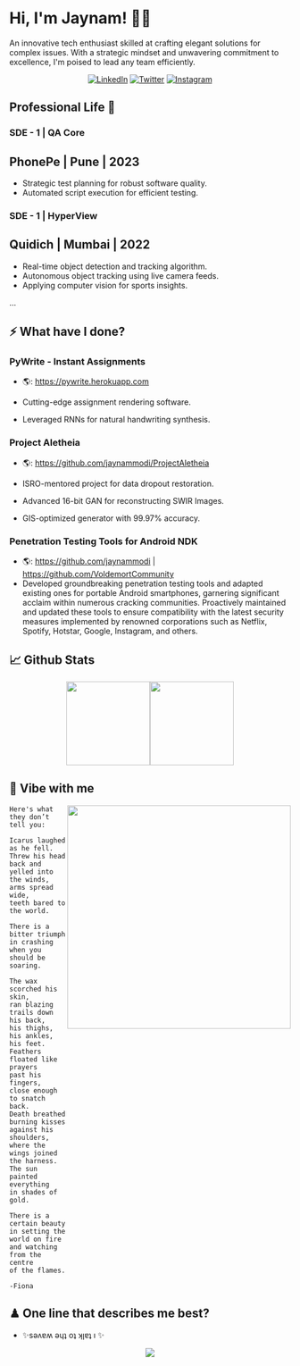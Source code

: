 # Hi, I'm Jaynam! 👋🏻

<p>An innovative tech enthusiast skilled at crafting elegant solutions for complex issues. With a
strategic mindset and unwavering commitment to excellence, I'm poised to lead any team efficiently.</p>

<div align="center">
   <p><a href="https://www.linkedin.com/in/jaynammodi" target="_blank"><img alt="LinkedIn" src="https://img.shields.io/badge/linkedin-%230077B5.svg?&style=for-the-badge&logo=linkedin&logoColor=white" /></a> 
   <a href="https://twitter.com/jaynammodi" target="_blank"><img alt="Twitter" src="https://img.shields.io/badge/twitter-%231DA1F2.svg?&style=for-the-badge&logo=twitter&logoColor=white" /></a> 
   <a href="https://www.instagram.com/jaynammodi" target="_blank"><img alt = "Instagram" src="https://img.shields.io/badge/instagram-%23E4405F.svg?&style=for-the-badge&logo=instagram&logoColor=white" /></a>
</p>
</div>

## Professional Life 📎

### SDE - 1 | QA Core
## PhonePe | Pune | 2023
- Strategic test planning for robust software quality.
- Automated script execution for efficient testing.

### SDE - 1 | HyperView
## Quidich | Mumbai | 2022
- Real-time object detection and tracking algorithm.
- Autonomous object tracking using live camera feeds.
- Applying computer vision for sports insights.

...

## ⚡ What have I done?
### PyWrite - Instant Assignments 
- 🌎: https://pywrite.herokuapp.com

- Cutting-edge assignment rendering software.
- Leveraged RNNs for natural handwriting synthesis.

### Project Aletheia
- 🌎: https://github.com/jaynammodi/ProjectAletheia

- ISRO-mentored project for data dropout restoration.
- Advanced 16-bit GAN for reconstructing SWIR Images.
- GIS-optimized generator with 99.97% accuracy.

### Penetration Testing Tools for Android NDK
 - 🌎: https://github.com/jaynammodi | https://github.com/VoldemortCommunity
 - Developed groundbreaking penetration testing tools and adapted existing ones for portable Android smartphones, garnering significant acclaim within numerous cracking communities. Proactively maintained and updated these tools to ensure compatibility with the latest security measures implemented by renowned corporations such as Netflix, Spotify, Hotstar, Google, Instagram, and others.

## 📈 Github Stats
<div align=center>
  <a href="https://github.com/jaynammodi">
    <img height="150px" src="https://github-readme-stats.vercel.app/api/?username=jaynammodi&show_icons=true&include_all_commits=true&hide_title=true&hide_border=true&count_private=true&theme=tokyonight" /><img height="150px" src="https://github-readme-stats.vercel.app/api/top-langs/?username=jaynammodi&show_icons=true&include_all_commits=true&layout=compact&hide_title=true&hide_border=true&count_private=true&theme=tokyonight" />
  </a>
</div>

## 🎵 Vibe with me

<img width="400px" align=right src="https://spotify-github-profile.vercel.app/api/view.svg?uid=v0asaq6sbemo2ik6adpcioj6k&cover_image=true&theme=default&show_offline=false">

```
Here's what they don’t tell you:

Icarus laughed as he fell.
Threw his head back and
yelled into the winds,
arms spread wide,
teeth bared to the world.

There is a bitter triumph
in crashing when you should be
soaring.

The wax scorched his skin,
ran blazing trails down his back,
his thighs, his ankles, his feet.
Feathers floated like prayers
past his fingers,
close enough to snatch back.
Death breathed burning kisses
against his shoulders,
where the wings joined the harness.
The sun painted everything
in shades of gold.

There is a certain beauty
in setting the world on fire
and watching from the centre
of the flames.

-Fiona
```

## ♟ One line that describes me best?
 - ✨sǝʌɐʍ ǝɥʇ oʇ ʞןɐʇ ı ✨

<p align="center">
  <img src="https://source.unsplash.com/random">
</p>

<!---
jaynammodi/jaynammodi is a ✨ special ✨ repository because its `README.md` (this file) appears on your GitHub profile.
You can click the Preview link to take a look at your changes.
--->
